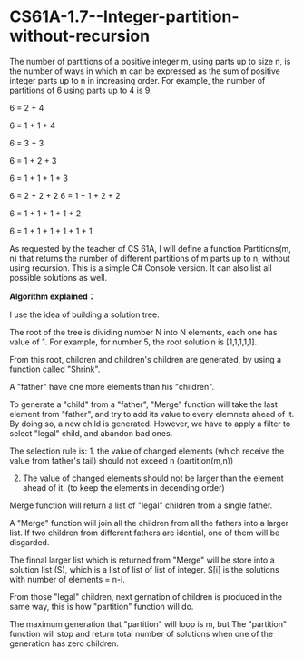 # CS61A-1.7--Integer-partition-without-recursion
The number of partitions of a positive integer m, using parts up to size n, 
is the number of ways in which m can be expressed as the sum of positive integer 
parts up to n in increasing order. 
For example, the number of partitions of 6 using parts up to 4 is 9.  

6 = 2 + 4 

6 = 1 + 1 + 4 

6 = 3 + 3 

6 = 1 + 2 + 3 

6 = 1 + 1 + 1 + 3 

6 = 2 + 2 + 2 6 = 1 + 1 + 2 + 2 

6 = 1 + 1 + 1 + 1 + 2 

6 = 1 + 1 + 1 + 1 + 1 + 1 

As requested by the teacher of CS 61A, I will define a function Partitions(m, n) that returns the number of different partitions of m 
parts up to n, without using recursion. This is a simple C# Console version. It can also list all possible solutions as well.

<strong>Algorithm explained：</strong>

I use the idea of building a solution tree.

The root of the tree is dividing number N into N elements, each one has value of 1. For example, for number 5, the root solutioin is [1,1,1,1,1].

From this root, children and children's children are generated, by using a function called "Shrink".

A "father" have one more elements than his "children".

To generate a "child" from a "father", "Merge" function will take the last element from "father", and try to add its value to every elemnets ahead of it. By doing so, a new child is generated. However, we have to apply a filter to select "legal" child, and abandon bad ones. 

The selection rule is: 1. the value of changed elements (which receive the value from father's tail) should not exceed n (partition(m,n))

2. The value of changed elements should not be larger than the element ahead of it. (to keep the elements in decending order)

Merge function will return a list of "legal" children from a single father.

A "Merge" function will join all the children from all the fathers into a larger list. If two children from different fathers are idential, one of them will be disgarded. 

The finnal larger list which is returned from "Merge" will be store into a solution list (S), which is a list of list of list of integer. S[i] is the solutions with number of elements = n-i.

From those "legal" children, next gernation of children is produced in the same way, this is how "partition" function will do.

The maximum generation that "partition" will loop is m, but The "partition" function will stop and return total number of solutions when one of the generation has zero children.
